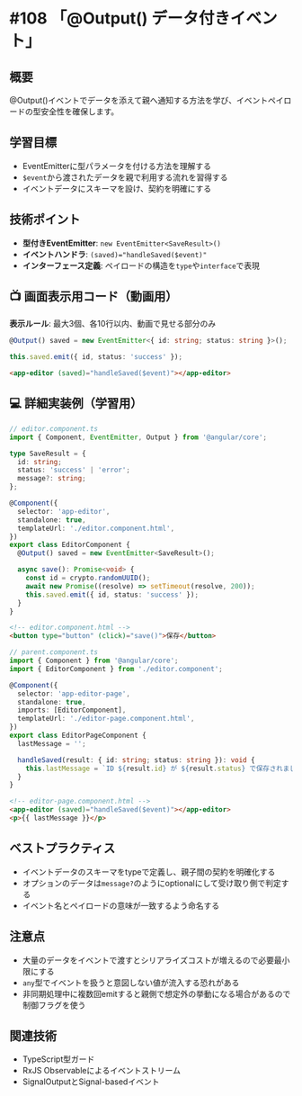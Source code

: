 # #108 「@Output() データ付きイベント」

## 概要
@Output()イベントでデータを添えて親へ通知する方法を学び、イベントペイロードの型安全性を確保します。

## 学習目標
- EventEmitterに型パラメータを付ける方法を理解する
- `$event`から渡されたデータを親で利用する流れを習得する
- イベントデータにスキーマを設け、契約を明確にする

## 技術ポイント
- **型付きEventEmitter**: `new EventEmitter<SaveResult>()`
- **イベントハンドラ**: `(saved)="handleSaved($event)"`
- **インターフェース定義**: ペイロードの構造を`type`や`interface`で表現

## 📺 画面表示用コード（動画用）
**表示ルール**: 最大3個、各10行以内、動画で見せる部分のみ

```typescript
@Output() saved = new EventEmitter<{ id: string; status: string }>();
```

```typescript
this.saved.emit({ id, status: 'success' });
```

```html
<app-editor (saved)="handleSaved($event)"></app-editor>
```

## 💻 詳細実装例（学習用）
```typescript
// editor.component.ts
import { Component, EventEmitter, Output } from '@angular/core';

type SaveResult = {
  id: string;
  status: 'success' | 'error';
  message?: string;
};

@Component({
  selector: 'app-editor',
  standalone: true,
  templateUrl: './editor.component.html',
})
export class EditorComponent {
  @Output() saved = new EventEmitter<SaveResult>();

  async save(): Promise<void> {
    const id = crypto.randomUUID();
    await new Promise((resolve) => setTimeout(resolve, 200));
    this.saved.emit({ id, status: 'success' });
  }
}
```

```html
<!-- editor.component.html -->
<button type="button" (click)="save()">保存</button>
```

```typescript
// parent.component.ts
import { Component } from '@angular/core';
import { EditorComponent } from './editor.component';

@Component({
  selector: 'app-editor-page',
  standalone: true,
  imports: [EditorComponent],
  templateUrl: './editor-page.component.html',
})
export class EditorPageComponent {
  lastMessage = '';

  handleSaved(result: { id: string; status: string }): void {
    this.lastMessage = `ID ${result.id} が ${result.status} で保存されました`;
  }
}
```

```html
<!-- editor-page.component.html -->
<app-editor (saved)="handleSaved($event)"></app-editor>
<p>{{ lastMessage }}</p>
```

## ベストプラクティス
- イベントデータのスキーマをtypeで定義し、親子間の契約を明確化する
- オプションのデータは`message?`のようにoptionalにして受け取り側で判定する
- イベント名とペイロードの意味が一致するよう命名する

## 注意点
- 大量のデータをイベントで渡すとシリアライズコストが増えるので必要最小限にする
- `any`型でイベントを扱うと意図しない値が流入する恐れがある
- 非同期処理中に複数回emitすると親側で想定外の挙動になる場合があるので制御フラグを使う

## 関連技術
- TypeScript型ガード
- RxJS Observableによるイベントストリーム
- SignalOutputとSignal-basedイベント
